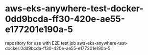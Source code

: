 # aws-eks-anywhere-test-docker-0dd9bcda-ff30-420e-ae55-e177201e190a-5
repository for use with E2E test job aws-eks-anywhere-test-docker:0dd9bcda-ff30-420e-ae55-e177201e190a-5
